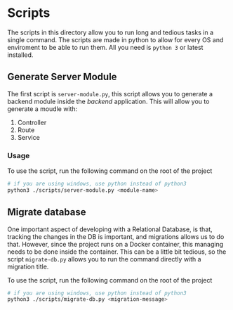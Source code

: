 # Scripts

The scripts in this directory allow you to run long and tedious tasks in a single command. The scripts are made in python to allow for every OS and enviroment to be able to run them. All you need is `python 3` or latest installed.

## Generate Server Module

The first script is `server-module.py`, this script allows you to generate a backend module inside the _backend_ application. This will allow you to generate a moudle with:

1. Controller
2. Route
3. Service

### Usage

To use the script, run the following command on the root of the project

```bash
# if you are using windows, use python instead of python3
python3 ./scripts/server-module.py <module-name>
```

## Migrate database

One important aspect of developing with a Relational Database, is that, tracking the changes in the DB is important, and migrations allows us to do that. However, since the project runs on a Docker container, this managing needs to be done inside the container. This can be a little bit tedious, so the script `migrate-db.py` allows you to run the command directly with a migration title.

To use the script, run the following command on the root of the project

```bash
# if you are using windows, use python instead of python3
python3 ./scripts/migrate-db.py <migration-message>
```
